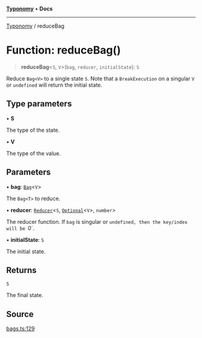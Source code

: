 [**Typonomy**](../README.md) • **Docs**

***

[Typonomy](../globals.md) / reduceBag

# Function: reduceBag()

> **reduceBag**\<`S`, `V`\>(`bag`, `reducer`, `initialState`): `S`

Reduce `Bag<V>` to a single state `S`.
Note that a `BreakExecution` on a singular `V` or `undefined` will return the initial state.

## Type parameters

• **S**

The type of the state.

• **V**

The type of the value.

## Parameters

• **bag**: [`Bag`](../type-aliases/Bag.md)\<`V`\>

The `Bag<T>` to reduce.

• **reducer**: [`Reducer`](../type-aliases/Reducer.md)\<`S`, [`Optional`](../type-aliases/Optional.md)\<`V`\>, `number`\>

The reducer function. If `bag` is singular or `undefined, then the key/index will be `0`.

• **initialState**: `S`

The initial state.

## Returns

`S`

The final state.

## Source

[bags.ts:129](https://github.com/softcraft-development/typonomy/blob/cee340f062935faae6d8d20bbf994df4a652481c/src/bags.ts#L129)
